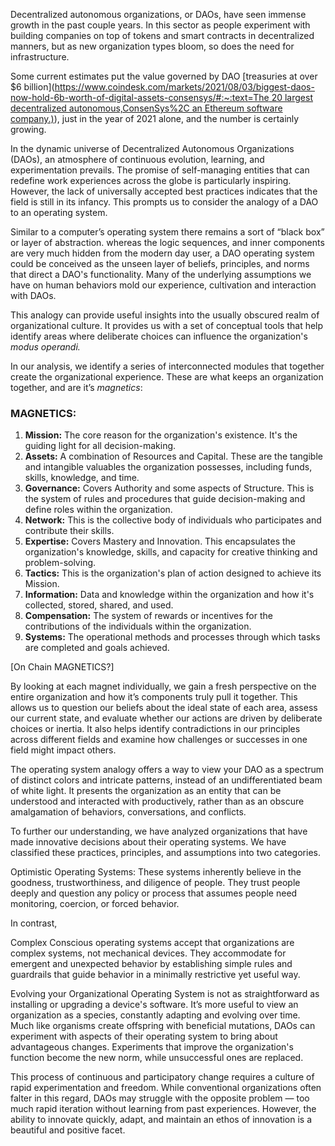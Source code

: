 Decentralized autonomous organizations, or DAOs, have seen immense growth in the past couple years. In this sector as people experiment with building companies on top of tokens and smart contracts in decentralized manners, but as new organization types bloom, so does the need for infrastructure.

Some current estimates put the value governed by DAO [treasuries at over $6 billion]([https://www.coindesk.com/markets/2021/08/03/biggest-daos-now-hold-6b-worth-of-digital-assets-consensys/#:~:text=The 20 largest decentralized autonomous,ConsenSys%2C an Ethereum software company.)](https://www.coindesk.com/markets/2021/08/03/biggest-daos-now-hold-6b-worth-of-digital-assets-consensys/#:~:text=The%2020%20largest%20decentralized%20autonomous,ConsenSys%2C%20an%20Ethereum%20software%20company.)), just in the year of 2021 alone, and the number is certainly growing.

In the dynamic universe of Decentralized Autonomous Organizations (DAOs), an atmosphere of continuous evolution, learning, and experimentation prevails. The promise of self-managing entities that can redefine work experiences across the globe is particularly inspiring. However, the lack of universally accepted best practices indicates that the field is still in its infancy. This prompts us to consider the analogy of a DAO to an operating system.

Similar to a computer’s operating system there remains a sort of “black box” or layer of abstraction. whereas the logic sequences, and inner components are very much hidden from the modern day user, a DAO operating system could be conceived as the unseen layer of beliefs, principles, and norms that direct a DAO's functionality. Many of the underlying assumptions we have on human behaviors mold our experience, cultivation and interaction with DAOs.

This analogy can provide useful insights into the usually obscured realm of organizational culture. It provides us with a set of conceptual tools that help identify areas where deliberate choices can influence the organization's _modus operandi._

In our analysis, we identify a series of interconnected modules that together create the organizational experience. These are what keeps an organization together, and are it’s _magnetics_:

### MAGNETICS:

1. **Mission:** The core reason for the organization's existence. It's the guiding light for all decision-making.
2. **Assets:** A combination of Resources and Capital. These are the tangible and intangible valuables the organization possesses, including funds, skills, knowledge, and time.
3. **Governance:** Covers Authority and some aspects of Structure. This is the system of rules and procedures that guide decision-making and define roles within the organization.
4. **Network:** This is the collective body of individuals who participates and contribute their skills.
5. **Expertise:** Covers Mastery and Innovation. This encapsulates the organization's knowledge, skills, and capacity for creative thinking and problem-solving.
6. **Tactics:** This is the organization's plan of action designed to achieve its Mission.
7. **Information:** Data and knowledge within the organization and how it's collected, stored, shared, and used.
8. **Compensation:** The system of rewards or incentives for the contributions of the individuals within the organization.
9. **Systems:** The operational methods and processes through which tasks are completed and goals achieved.

[On Chain MAGNETICS?]

By looking at each magnet individually, we gain a fresh perspective on the entire organization and how it’s components truly pull it together. This allows us to question our beliefs about the ideal state of each area, assess our current state, and evaluate whether our actions are driven by deliberate choices or inertia. It also helps identify contradictions in our principles across different fields and examine how challenges or successes in one field might impact others.

The operating system analogy offers a way to view your DAO as a spectrum of distinct colors and intricate patterns, instead of an undifferentiated beam of white light. It presents the organization as an entity that can be understood and interacted with productively, rather than as an obscure amalgamation of behaviors, conversations, and conflicts.

To further our understanding, we have analyzed organizations that have made innovative decisions about their operating systems. We have classified these practices, principles, and assumptions into two categories.

Optimistic Operating Systems: These systems inherently believe in the goodness, trustworthiness, and diligence of people. They trust people deeply and question any policy or process that assumes people need monitoring, coercion, or forced behavior.

In contrast,

Complex Conscious operating systems accept that organizations are complex systems, not mechanical devices. They accommodate for emergent and unexpected behavior by establishing simple rules and guardrails that guide behavior in a minimally restrictive yet useful way.

Evolving your Organizational Operating System is not as straightforward as installing or upgrading a device's software. It’s more useful to view an organization as a species, constantly adapting and evolving over time. Much like organisms create offspring with beneficial mutations, DAOs can experiment with aspects of their operating system to bring about advantageous changes. Experiments that improve the organization's function become the new norm, while unsuccessful ones are replaced.

This process of continuous and participatory change requires a culture of rapid experimentation and freedom. While conventional organizations often falter in this regard, DAOs may struggle with the opposite problem — too much rapid iteration without learning from past experiences. However, the ability to innovate quickly, adapt, and maintain an ethos of innovation is a beautiful and positive facet.